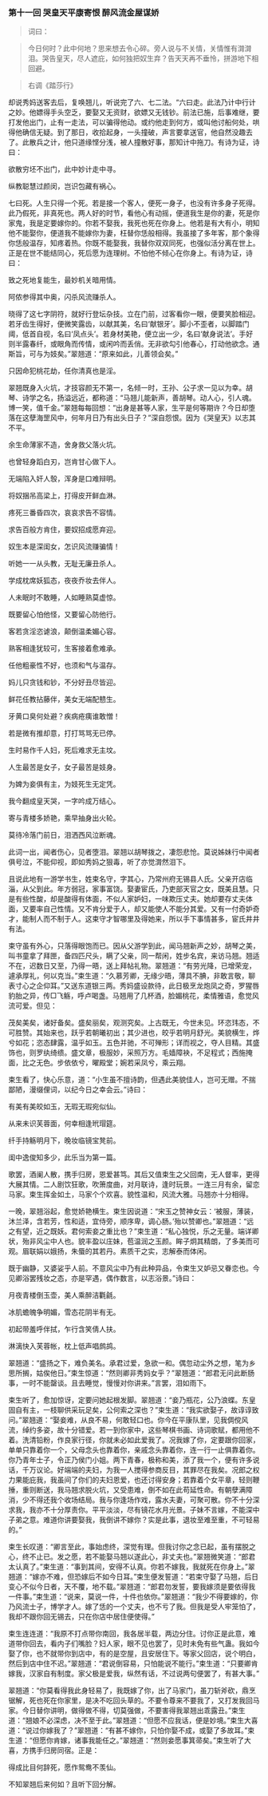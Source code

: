 <script type="text/javascript">
    var head = document.getElementsByTagName('head')[0];
    cssURL = '/public/article_1.css';
    linkTag = document.createElement('link');
    linkTag.href = cssURL;
    linkTag.setAttribute('type','text/css');
    linkTag.setAttribute('rel','stylesheet');
    head.appendChild(linkTag);
</script>
### 第十一回  哭皇天平康寄恨  醉风流金屋谋娇 

> 词曰：

> 今日何时？此中何地？思来想去令心碎。旁人说与不关情，关情惟有潸潸泪。哭告皇天，尽人遮庇，如何独把奴生弃？告天天再不垂怜，拼游地下相回避。

> 右调《踏莎行》

却说秀妈送客去后，复唤翘儿，听说完了六、七二法。“六曰走。此法乃计中行计之妙。他嫖得手头空乏，要娶又无资财，欲嫖又无钱钞。前法已施，后事难继，要打发他出门，止有一走法，可以骗得他动。或约他走到何方，或叫他讨船何处，哄得他确信无疑。到了那日，收拾起身，一头撞破，声言要拿送官，他自然没趣去了。此散兵之计，他只道缘悭分浅，被人撞散好事，那知计中拖刀。有诗为证，诗曰：

欲散穷坯不出门，此中妙计走中寻。

纵教聪慧过颜闵，岂识包藏有祸心。

七曰死。人生只得一个死。若是接一个客人，便死一身子，也没有许多身子死得。此乃假死，非真死也。两人好的时节，看他心有动摇，便道我生是你的妻，死是你家鬼，我是定要嫁你的。你若不娶我，我死也死在你身上。他若是有大有小，明知他不能娶你，便道我不能嫁你为妻，枉替你恁般相得。我虽接了多年客，那个象得你恁般温存，知疼着热。你既不能娶我，我替你双双同死，也强似活分离在世上。正是在世不能结同心，死后愿为连理树。不怕他不倾心在你身上。有诗为证，诗曰：

致之死地复能生，最妙机关暗用情。

阿侬参得其中奥，闪杀风流赚杀人。

晓得了这七字阴符，就好行登坛杂技。立在门前，过客看你一眼，便要笑脸相迎。若牙齿生得好，便微笑露齿，以献其美，名曰‘献银牙’。脚小不歪者，以脚踏门阈，低首自视，名曰‘凤点头’。若身材美艳，便立出一少，名曰‘献身说法’。手好则半露春纤，或眼角而传情，或闲吟而丢俏。无非欲勾引他春心，打动他欲念。通斯旨，可与为妓矣。”翠翘道：“原来如此，儿善领会矣。”

只因命犯桃花劫，任你清真也是淫。

翠翘既身入火坑，才技容颜无不第一，名倾一时，王孙、公子求一见以为幸。胡琴、诗学之名，扬溢远近，都称道：“马翘儿能新声，善胡琴。动人心，引人魂。博一笑，值千金。”翠翘每每回想：“出身是甚等人家，生平是何等期许？今日却堕落在这孽海罡风中，何年月日乃有出头日子？”深自怨恨。因为《哭皇天》以志其不平。

余生命薄家不造，舍身救父落火坑。

也曾轻身蹈白刃，岂肯甘心做下人。

无端陷入奸人彀，浑身是口难辩明。

将奴捆吊高梁上，打得皮开鲜血淋。

疼死三番昏四次，哀哀求告不容情。

求告百般方肯住，要奴招成愿弃迎。

奴生本是深闺女，怎识风流赚骗情！

听她一一从头教，无耻无廉丑杀人。

学成枕席妖狐态，夜夜乔妆去伴人。

人未眠时不敢睡，人如睡熟莫虚惊。

既要留心怕他怪，又要留心防他行。

客若贪淫恣谑浪，颠倒温柔媚心容。

熟客相逢犹较可，生客接着愈难承。

任他粗豪性不好，也须和气与温存。

妈儿只贪钱和钞，不分好丑尽皆迎。

鲜花任教拈藤伴，美女无端配戆生。

牙黄口臭何处避？疾病疮痍谁敢憎！

若是微有推却意，打打骂骂无已停。

生时易作千人妇，死后难求无主坟。

人生最苦是女子，女子最苦是妓身。

为婢为妾俱有主，为妓死生无定凭。

我今翻成皇天哭，一字吟成万结心。

寄与青楼多娇艳，乘早抽身出火轮。

莫待冷落门前日，泪洒西风泣断魂。

此词一出，闻者伤心，见者堕泪。翠翘以胡琴拨之，凄怨悲怆。莫说姊妹行中闻者俱号泣，不能仰视，即如秀妈之狠毒，听了亦觉潸然泪下。

且说此地有一游学书生，姓束名守，字其心，乃常州府无锡县人氏。父亲开店临淄，从父到此。年方弱冠，家事富饶。娶妻宦氏，乃吏部天官之女，既美且慧。只是有些性酸，却是酸得有体面，不似人家妒妇，一味欺压丈夫。她却要存丈夫体面，又要率自己性情。又不肯分爱于人，却又能使人不能分其爱。又有一付奇妒奇才，能制人而不制于人。这束守才智哪里及得她来，所以手下事情甚多，宦氏井井有法。

束守虽有外心，只落得眼饱而已。因从父游学到此，闻马翘新声之妙，胡琴之美，叫书童拿了拜匣，备四匹尺头，瞒了父亲，同一帮闲，姓步名宾，来访马翘。翘适不在，迟数日又至，乃得一晤，送上拜帖礼物。翠翘道：“有劳光降，已增荣宠，遽承厚礼，何以克当。”束生道：“久慕芳卿，无缘少晤，薄具不腆，非敢言敬，聊表寸心之企仰耳。”又送东道银三两。秀妈盛设款待，此日极烹龙炮凤之奇，罗猩唇豹胎之异，传□飞觞，呼卢喝盏。马翘用了几杯酒，脸媚桃花，柔情雅语，愈觉风流可爱。但见：

茂矣美矣，诸好备矣。盛矣丽矣，观测究矣。上古既无，今世未见。环恣玮态，不可胜赞。其始来也，跃乎若朝曦初出；其少进也，皎乎若明月舒光。美貌横生，烨兮如花；恣态肆露，温乎如玉。五色并驰，不可殚形；详而视之，夺人目精。其盛饰也，则罗纨绮缋。盛文章，极服妙，采照万方。毛嫱障袂，不足程式；西施掩面，比之无色。步依依兮，曜殿堂；婉若采凤兮，乘云翔。

束生看了，快心乐意，道：“小生虽不擅诗韵，但遇此美貌佳人，岂可无赠。不揣鄙陋，漫缀俚词，以纪今日之幸会云。”诗曰：

有美有美皎如玉，无瑕无瑕宛似仙。

从来未识芙蓉面，何幸相逢玳瑁筵。

纤手持觞明月下，晚妆临镜宝凳前。

闺中逸俊知多少，此乐当为第一篇。

歌罢，酒阑人散，携手归房，恩爱甚笃。其后又值束生之父回南，无人督率，更得大展其情。二人剧饮狂歌，吹箫度曲，对月联诗，逢时玩景。一连三月有余，留恋马家。束生挥金如土，马家个个欢喜。貌性温和，风流大雅。马翘亦十分相得。

一晚，翠翘浴起，愈觉娇艳横生。束生因说道：“宋玉之赞神女云：‘被服，薄装，沐兰泽，含若芳，性和适，宜侍旁，顺序卑，调心肠。’殆以赞卿也。”翠翘道：“远之有望，近之既妖。君何索妾之重比也？”束生道：“私心独悦，乐之无量。端详卿状，殆非风尘中人也。貌丰盈以庄妹，苞温润之玉颜。眸子炯其精朗，了多美而可观。眉联娟以娥扬，朱蜃的其若丹。素质干之实，志解泰而体闲。

既于幽静，又婆娑乎人前。不意风尘中乃有此种异品，令束生又妒忌又眷恋也。今见卿浴罢残妆之态，亦是罕遇，偶作数言，以志浴景。”诗曰：

月夜青楼倒玉壶，美人乘醉洁氍毹。

冰肌蟾魄争明媚，雪态花阴半有无。

初起带羞呼伴拭，乍行含笑倩人扶。

淋漓快入芙蓉帐，枕上低声唱鹧鸪。

翠翘道：“盛扬之下，难负美名。承君过爱，急欲一和。偶忽动尘外之想，笔为乡思所搁，姑俟他日。”束生惊道：“然则卿非秀妈女乎？”翠翘道：“郎君无问此断肠事，一时不能罄谈。且去睡觉，慢慢对你讲来。”言罢，泪如雨下。

束生听了，愈加惊讶，定要问她起根发脚。翠翘道：“妾乃瓶花，公乃浪蝶。东皇固自有主，一枝聊供采玩足矣，公何索之深也？”束生道：“我实欲娶子，故谆谆致问。”翠翘道：“娶妾难，从良不易，何敢轻口也。你今在平康队里，见我倜傥风流，绰约多姿，故十分错爱。若一到你家中，这些琴棋书画、诗词歌赋，都用他不着。洗清铅粉，作良家行径，你就未必如此爱我了。况我嫁了你，定要跟你回家，单单只靠着你一个，父母念头也靠着你，亲戚念头靠着你，连一行一止俱靠着你。你乃青年士子，令正乃侯门小姐。两下青春，极称和美，添了我一个，便有许多说话，千万议论。好端端的夫妇，为我一人搅得参商反目，其罪尽在我矣。况郎之权力果能庇我，我虽间了你们的夫妇恩爱，也还讨得安身；若靠着个女平章，轻则鞭捶，重则断送，我马翘求脱火坑，又受患难，倒不如在此苟延性命。有朝孽满障消，少不得还我个收场结局。我与你逢场作戏，露水夫妻，可聚可散。你不十分深求我，我亦不十分厚责你。平平淡淡，尽有镜花水月光景。子妹不言嫁，不能深中子弟之意。难道你讲要娶我，我倒讲不嫁你？实是此事，退妆至难至重，不可轻易的。”

束生长叹道：“卿言至此，事始虑终，深觉有理。但我讨你之念已起，虽有摆脱之心，终不止已。发之愿，若不能娶马翘以遂此心，非丈夫也。”翠翘微笑道：“郎君太认真了。”束生道：“事到其间，安得不认真。你若不嫁我，我就死在你身上。”翠翘道：“嫁亦不难，但恐嫁后不如今日耳。”束生便发誓道：“若束守娶了马翘，后日变心不似今日者，天不覆，地不载。”翠翘道：“郎君勿发誓，要我嫁须是要依得我一件事。”束生道：“说来，莫说一件，十件也依你。”翠翘道：“我少不得要嫁的，你乃风流士子，博学才人。嫁了恁的一个丈夫，也不亏了我。但我是受人牢笼怕了，我却不跟你回无锡去，只在你店中居住便使得。”

束生连连道：“我原不打点带你南回，我各居半载，两边分住。讨你正是此意，难道带你回去，看内子们嘴脸？妇人家，眼不见也罢了，见时未免有些气蛊。我如今娶了你，也不就带你到店中，有的是空屋，且安居住下。等家父回店，说个明白，然后到店中住不迟。”翠翘道：“君说倒容易，只怕能说不能行。”束生道：“只要卿肯嫁我，汉家自有制度。家父极是爱我，纵然有话，不过说两句便罢了，有甚大事。”

翠翘道：“你莫看得我此身轻易了，我既嫁了你，出了马家门，虽刀斩斧砍，鼎烹锯解，死也死在你家里，是决不吃回头草的。不要令尊来不要我了，又打发我回马家。今日替你讲明，做得做不得，切莫强做，不要害得我翠翘出乖露丑。”束生道：“翘娘不必深虑，决不至于此。”翠翘道：“但愿不应我话，便是妙境。”束生大喜道：“说过你嫁我了？”翠翘道：“有甚不嫁你，只怕你娶不成，或娶了多故耳。”束生道：“但愿你肯嫁，诸事我能任之。”翠翘道：“然则妾愿事箕帚矣。”束生听了大喜，方携手归房同宿。正是：

得成比目何辞死，愿作鸳鸯不羡仙。

不知翠翘后来何如？且听下回分解。